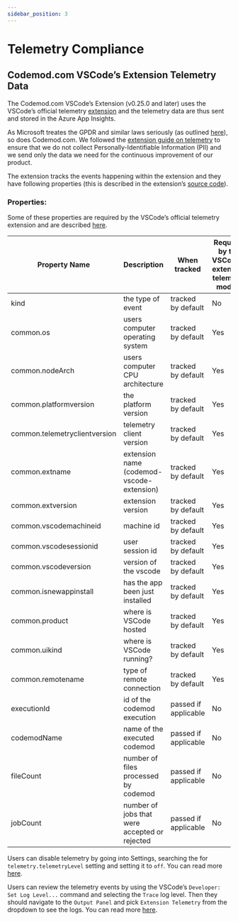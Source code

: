 ```yaml
---
sidebar_position: 3
---
```


# Telemetry Compliance

<head>
  <meta property='og:title' content='Telemetry Compliance | Codemod.com'/>
  <meta property='og:description' content='The new way to build, share & run codemods at any scale.'/>
  <meta name='og:image' content='https://raw.githubusercontent.com/codemod-com/docs/main/static/img/docs/codemod-docs-og.jpg'/>
  <meta property='og:image' content='https://raw.githubusercontent.com/codemod-com/docs/main/static/img/docs/codemod-docs-og.jpg'/>
  
  <meta name='twitter:card' content='summary_large_image'/>
  <meta name='twitter:image' content='https://raw.githubusercontent.com/codemod-com/docs/main/static/img/docs/codemod-docs-og.jpg'/>
</head>

## Codemod.com VSCode’s Extension Telemetry Data

The Codemod.com VSCode’s Extension (v0.25.0 and later) uses the VSCode’s official telemetry [extension](https://github.com/microsoft/vscode-extension-telemetry) and the telemetry data are thus sent and stored in the Azure App Insights.

As Microsoft treates the GPDR and similar laws seriously (as outlined [here](https://code.visualstudio.com/docs/getstarted/telemetry#_gdpr-and-vs-code)), so does Codemod.com. We followed the [extension guide on telemetry](https://code.visualstudio.com/api/extension-guides/telemetry) to ensure that we do not collect Personally-Identifiable Information (PII) and we send only the data we need for the continuous improvement of our product.

The extension tracks the events happening within the extension and they have following properties (this is described in the extension’s [source code](https://github.com/codemod-com/intuita-vscode-extension/blob/d636de9cf6b665b2775748b93c782b12939e2ed1/src/telemetry/telemetry.ts#L6)).

### Properties:

Some of these properties are required by the VSCode’s official telemetry extension and are described [here](https://github.com/microsoft/vscode-extension-telemetry#common-properties).

| Property Name | Description | When tracked | Required by the VSCode's extension telemetry module | Sample value |
| --- | --- | --- | --- | --- |
| kind | the type of event | tracked by default | No | codemodExecuted |
| common.os | users computer operating system | tracked by default | Yes | "darwin" |
| common.nodeArch | users computer CPU architecture | tracked by default | Yes | "x64" |
| common.platformversion | the platform version | tracked by default | Yes | "21.6.0" |
| common.telemetryclientversion | telemetry client version | tracked by default | Yes | "0.7.7" |
| common.extname | extension name (codemod-vscode-extension) | tracked by default | Yes | "codemod.codemod-vscode-extension" |
| common.extversion | extension version | tracked by default | Yes | "0.25.0" |
| common.vscodemachineid | machine id | tracked by default | Yes | "1a24c4eac3fd66ea27ad523d1f67c7c877279d8bf2a60160965aaee98582e0bc" |
| common.vscodesessionid | user session id | tracked by default | Yes | "61d1723e-9b15-4848-a80a-20ae2c620bad1685720116803" |
| common.vscodeversion | version of the vscode | tracked by default | Yes | "1.78.2" |
| common.isnewappinstall | has the app been just installed | tracked by default | Yes | true/false |
| common.product | where is VSCode hosted | tracked by default | Yes | desktop, github.dev, codespaces |
| common.uikind | where is VSCode running? | tracked by default | Yes | desktop, web |
| common.remotename | type of remote connection | tracked by default | Yes | ssh, docker, wsl, other |
| executionId | id of the codemod execution | passed if applicable | No | "32668" |
| codemodName | name of the executed codemod | passed if applicable | No | New Link |
| fileCount | number of files processed by codemod | passed if applicable | No | 1 |
| jobCount | number of jobs that were accepted or rejected | passed if applicable | No | 1 |

Users can disable telemetry by going into Settings, searching the for `telemetry.telemetryLevel` setting and setting it to `off`. You can read more [here](https://code.visualstudio.com/docs/getstarted/telemetry#_disable-telemetry-reporting).

Users can review the telemetry events by using the VSCode’s `Developer: Set Log Level...` command and selecting the `Trace` log level. Then they should navigate to the `Output Panel` and pick `Extension Telemetry` from the dropdown to see the logs. You can read more [here](https://code.visualstudio.com/docs/getstarted/telemetry#_output-channel-for-telemetry-events).
